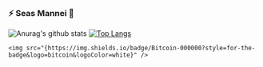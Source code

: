 ### ⚡ Seas Mannei 👋
![Anurag's github stats](https://github-readme-stats.vercel.app/api?username=fschernthaner)
[![Top Langs](https://github-readme-stats.vercel.app/api/top-langs/?username=fschernthaner)](https://github.com/anuraghazra/github-readme-stats)

	<img src="{https://img.shields.io/badge/Bitcoin-000000?style=for-the-badge&logo=bitcoin&logoColor=white}" />

<!--
**fschernthaner/fschernthaner** is a ✨ _special_ ✨ repository because its `README.md` (this file) appears on your GitHub profile.

Here are some ideas to get you started:

- 🔭 I’m currently working on ...
- 🌱 I’m currently learning ...
- 👯 I’m looking to collaborate on ...
- 🤔 I’m looking for help with ...
- 💬 Ask me about ...
- 📫 How to reach me: ...
- 😄 Pronouns: ...
- ⚡ Fun fact: ...
-->
